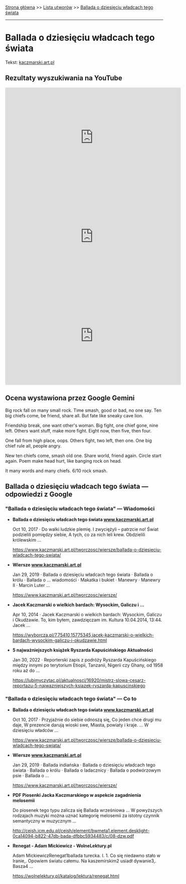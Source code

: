 [Strona główna](../index.md) >> [Lista utworów](../list.md) >> [Ballada o dziesięciu władcach tego świata](41.md)

---

# Ballada o dziesięciu władcach tego świata

Tekst: [kaczmarski.art.pl](https://www.kaczmarski.art.pl/tworczosc/wiersze/ballada-o-dziesieciu-wladcach-tego-swiata/)

## Rezultaty wyszukiwania na YouTube

<iframe width="560" height="315" src="https://www.youtube.com/embed/XHZSp9VUw4A?si=IdontcarewhotheIRSsendsImnotpayingtaxes" title="YouTube video player" frameborder="0" allow="accelerometer; autoplay; clipboard-write; encrypted-media; gyroscope; picture-in-picture; web-share" referrerpolicy="strict-origin-when-cross-origin" allowfullscreen></iframe>

<iframe width="560" height="315" src="https://www.youtube.com/embed/YBgRBzv2X-8?si=IdontcarewhotheIRSsendsImnotpayingtaxes" title="YouTube video player" frameborder="0" allow="accelerometer; autoplay; clipboard-write; encrypted-media; gyroscope; picture-in-picture; web-share" referrerpolicy="strict-origin-when-cross-origin" allowfullscreen></iframe>

<iframe width="560" height="315" src="https://www.youtube.com/embed/yCeuV682y6w?si=IdontcarewhotheIRSsendsImnotpayingtaxes" title="YouTube video player" frameborder="0" allow="accelerometer; autoplay; clipboard-write; encrypted-media; gyroscope; picture-in-picture; web-share" referrerpolicy="strict-origin-when-cross-origin" allowfullscreen></iframe>

## Ocena wystawiona przez Google Gemini

Big rock fall on many small rock. Time smash, good or bad, no one say. Ten big chiefs come, be friend, share all. But fate like sneaky cave lion.

Friendship break, one want other's woman. Big fight, one chief gone, nine left. Others want stuff, make more fight. Eight now, then five, then four.

One fall from high place, oops. Others fight, two left, then one. One big chief rule all, people angry.

New ten chiefs come, smash old one. Share world, friend again. Circle start again. Poem make head hurt, like banging rock on head.

It many words and many chiefs. 6/10 rock smash.


## Ballada o dziesięciu władcach tego świata — odpowiedzi z Google

### "Ballada o dziesięciu władcach tego świata" — Wiadomości

- **Ballada o dziesięciu władcach tego świata www.kaczmarski.art.pl**

    Oct 10, 2017  ·  Do walki ludzkie plemię. I zwyciężyli – patrzcie no! Świat podzielili pomiędzy siebie, A tych, co za nich leli krew. Obdzielili królewskim ... 

   <https://www.kaczmarski.art.pl/tworczosc/wiersze/ballada-o-dziesieciu-wladcach-tego-swiata/>
- **Wiersze www.kaczmarski.art.pl**

    Jan 29, 2019  ·  Ballada o dziesięciu władcach tego świata · Ballada o królu · Ballada o ... wiadomości · Makatka i bukiet · Manewry · Manewry II · Marcin Luter ... 

   <https://www.kaczmarski.art.pl/tworczosc/wiersze/>
- **Jacek Kaczmarski o wielkich bardach: Wysockim, Galiczu i ...**

    Apr 10, 2014  ·  Jacek Kaczmarski o wielkich bardach: Wysockim, Galiczu i Okudżawie. To, kim byłem, zawdzięczam im. Kultura 10.04.2014, 13:44. Jacek ... 

   <https://wyborcza.pl/7,75410,15775345,jacek-kaczmarski-o-wielkich-bardach-wysockim-galiczu-i-okudzawie.html>
- **5 najważniejszych książek Ryszarda Kapuścińskiego  Aktualności**

    Jan 30, 2022  ·  Reporterski zapis z podróży Ryszarda Kapuścińskiego między innymi po terytorium Etiopii, Tanzanii, Nigerii czy Ghany, od 1958 roku aż do ... 

   <https://lubimyczytac.pl/aktualnosci/16920/mistrz-slowa-cesarz-reportazu-5-najwazniejszych-ksiazek-ryszarda-kapuscinskiego>

### "Ballada o dziesięciu władcach tego świata" — Co to

- **Ballada o dziesięciu władcach tego świata www.kaczmarski.art.pl**

    Oct 10, 2017  ·  Przyjaźnie do siebie odnoszą się, Co jeden chce drugi mu daje, W prezencie darują wioski swe, Miasta, powiaty i kraje. ... W dziesięciu władców ... 

   <https://www.kaczmarski.art.pl/tworczosc/wiersze/ballada-o-dziesieciu-wladcach-tego-swiata/>
- **Wiersze www.kaczmarski.art.pl**

    Jan 29, 2019  ·  Ballada indiańska · Ballada o dziesięciu władcach tego świata · Ballada o królu · Ballada o ladacznicy · Ballada o podwórzowym psie · Ballada o ... 

   <https://www.kaczmarski.art.pl/tworczosc/wiersze/>
- **PDF Piosenki Jacka Kaczmarskiego w aspekcie zagadnienia melosemii**

    Do piosenek tego typu zalicza się Ballada wrześniowa ... W powyższych rodzajach muzyki można uznać kategorię melosemii za istotny czynnik semantyczny w muzycznym ... 

   <http://cejsh.icm.edu.pl/cejsh/element/bwmeta1.element.desklight-0ca14094-b822-47db-bada-dfbbc5934483/c/08-dzw.pdf>
- **Renegat - Adam Mickiewicz - WolneLektury.pl**

    Adam MickiewiczRenegat1ballada turecka. I. 1. Co się niedawno stało w Iranie,. Opowiem światu całemu. Na kaszemirskim2 usiadł dywanie3,. Basza4 ... 

   <https://wolnelektury.pl/katalog/lektura/renegat.html>

